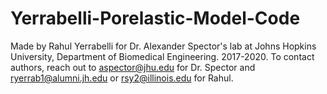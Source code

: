 # Yerrabelli-Porelastic-Model-Code
 
Made by Rahul Yerrabelli for Dr. Alexander Spector's lab at 
Johns Hopkins University, Department of Biomedical Engineering. 2017-2020.
To contact authors, reach out to aspector@jhu.edu for Dr. Spector and
ryerrab1@alumni.jh.edu or rsy2@illinois.edu for Rahul.
